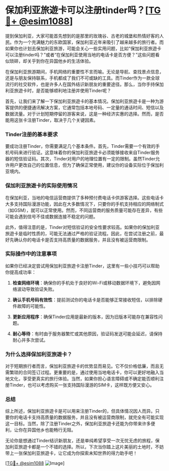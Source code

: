 # 保加利亚旅遊卡可以注册tinder吗？[[TG💪+ @esim1088](https://t.me/s/esim1088)]

提到保加利亚，大家可能首先想到的是那里的玫瑰谷、古老的城堡和热情好客的人民。作为一个充满魅力的东欧国家，保加利亚近年来吸引了越来越多的旅行者。而如果你也计划去保加利亚旅游，可能会关心一些实用问题，比如“保加利亚旅遊卡可以注册tinder吗？”或者“在保加利亚使用当地的电话卡是否方便？”这些问题看似琐碎，却关乎到你在异国他乡的生活体验。

在保加利亚旅游期间，手机网络的重要性不言而喻。无论是导航、查找景点信息，还是与朋友保持联系，手机都成了我们不可或缺的工具。而Tinder作为一款全球流行的社交软件，也是许多人在国外结识新朋友的重要途径。那么，当你手持保加利亚旅遊卡时，是否能够顺利地注册并使用Tinder呢？

首先，让我们来了解一下保加利亚旅遊卡的基本情况。保加利亚旅遊卡是一种为游客提供的便捷通讯解决方案，它通常包括本地号码、一定量的通话时间、短信以及数据流量。对于计划短期停留的游客来说，这是一种经济实惠的选择。然而，是否能用这张卡注册Tinder，取决于几个关键因素。

### Tinder注册的基本要求

要成功注册Tinder，你需要满足几个基本条件。首先，Tinder需要一个有效的手机号码来进行验证。这意味着你的保加利亚旅遊卡必须能够接收来自Tinder服务器的短信验证码。其次，Tinder对用户的地理位置有一定的限制。虽然Tinder允许用户更改自己的位置信息，但为了确保正常使用，建议你的设备实际位于保加利亚境内。

### 保加利亚旅遊卡的实际使用情况

在保加利亚，当地的电信运营商提供了多种预付费电话卡供游客选择。这些电话卡大多支持国际漫游功能，因此在大多数情况下，只要你的手机支持相应的网络制式（如GSM），就可以正常使用。然而，不同运营商的服务质量可能存在差异，有些可能会遇到信号不佳或数据连接不稳定的问题。

此外，值得注意的是，Tinder对短信验证的安全性要求较高。如果你的保加利亚旅遊卡是临时性质的，可能无法通过严格的验证流程。因此，在尝试注册之前，最好先确认你的电话卡是否支持高质量的数据服务，并且没有被运营商限制。

### 实际操作中的注意事项

如果你已经决定尝试用保加利亚旅遊卡注册Tinder，这里有一些小技巧可以帮助你提高成功率：

1. **检查网络环境**：确保你的手机处于良好的Wi-Fi或移动数据环境下，避免因网络波动导致验证失败。
   
2. **确认手机号码有效性**：提前测试你的电话卡是否能够正常接收短信，以排除硬件故障的可能性。

3. **更新应用程序**：确保Tinder应用是最新的版本，因为旧版本可能存在兼容性问题。

4. **耐心等待**：有时由于服务器繁忙或其他原因，验证码发送可能会延迟，请保持耐心并多次尝试。

### 为什么选择保加利亚旅遊卡？

对于短期旅行者而言，保加利亚旅遊卡的优势显而易见。它不仅价格低廉，而且无需繁琐的合同签订过程。更重要的是，通过使用当地电话卡，你可以更好地融入当地文化，享受更真实的旅行体验。当然，如果你担心语言障碍或不确定能否顺利注册Tinder，也可以考虑购买一张支持国际漫游的SIM卡，这样既方便又安心。

### 总结

综上所述，保加利亚旅遊卡是可以用来注册Tinder的，但具体情况因人而异。只要你的电话卡支持高质量的数据服务，并且没有被运营商限制，就完全有可能实现这一目标。当然，除了注册Tinder之外，保加利亚旅遊卡还能为你带来许多便利，让你在异国他乡也能畅行无阻。

无论你是想通过Tinder结识新朋友，还是单纯希望享受一次无忧无虑的旅程，保加利亚旅遊卡都是一个不错的选择。所以，下次当你踏上这片美丽的土地时，不妨带上一张保加利亚旅遊卡，让它成为你探索未知世界的得力助手吧！

[[TG💪+ @esim1088](https://t.me/s/esim1088) ![Image](https://i.postimg.cc/4NQfJmqS/Snipaste-2025-05-13-00-14-12.png)]